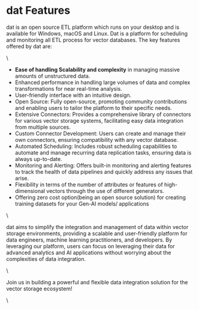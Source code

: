 # dat Features

dat is an open source ETL platform which runs on your desktop and is available for Windows, macOS and Linux. Dat is a platform for scheduling and monitoring all ETL process for vector databases. The key features offered by dat are:

\


* **Ease of handling Scalability and complexity** in managing massive amounts of unstructured data.&#x20;
* Enhanced performance in handling large volumes of data and complex transformations for near real-time analysis.
* User-friendly interface with an intuitive design.
* Open Source: Fully open-source, promoting community contributions and enabling users to tailor the platform to their specific needs.
* Extensive Connectors: Provides a comprehensive library of connectors for various vector storage systems, facilitating easy data integration from multiple sources.
* Custom Connector Development: Users can create and manage their own connectors, ensuring compatibility with any vector database.
* Automated Scheduling: Includes robust scheduling capabilities to automate and manage recurring data replication tasks, ensuring data is always up-to-date.
* Monitoring and Alerting: Offers built-in monitoring and alerting features to track the health of data pipelines and quickly address any issues that arise.
* Flexibility in terms of the number of attributes or features of high-dimensional vectors through the use of different generators.
* Offering zero cost option(being an open source solution) for creating training datasets for your Gen-AI models/ applications

\


dat aims to simplify the integration and management of data within vector storage environments, providing a scalable and user-friendly platform for data engineers, machine learning practitioners, and developers. By leveraging our platform, users can focus on leveraging their data for advanced analytics and AI applications without worrying about the complexities of data integration.

\


Join us in building a powerful and flexible data integration solution for the vector storage ecosystem!

\
